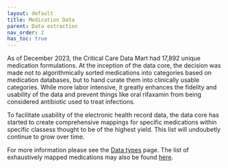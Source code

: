 ```yaml
---
layout: default
title: Medication Data
parent: Data extraction
nav_order: 2
has_toc: true
---
```


As of December 2023, the Critical Care Data Mart had 17,892 unique medication formulations. At the inception of the data core, the decision was made not to algorithmically sorted medications into categories based on medication databases, but to hand curate them into clinically usable categories. While more labor intensive, it greatly enhances the fidelity and usability of the data and prevent things like oral rifaxamin from being considered antibiotic used to treat infections.

To facilitate usability of the electronic health record data, the data core has started to create comprehensive mappings for specific medications within specific classess thought to be of the highest yield. This list will undoubetly continue to grow over time. 

For more information please see the [Data types](https://andrewmichelson.github.io/WUSTL-CCDM/datatypes/datatypes.html) page. The list of exhaustively mapped medications may also be found [here](https://andrewmichelson.github.io/WUSTL-CCDM/datatypes/12-2023-exhaustivelymappeditems.xlsx).
